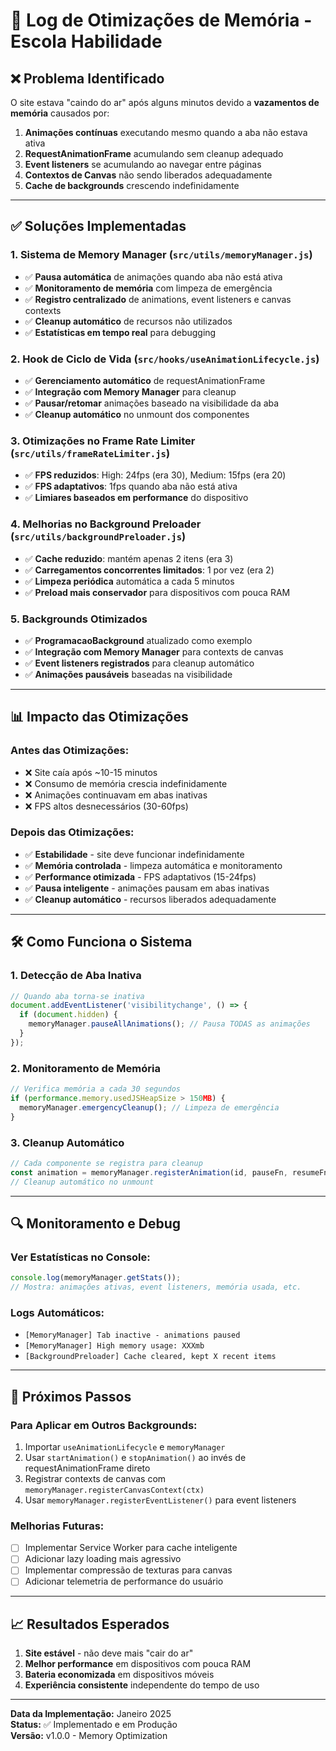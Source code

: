 # 🚀 Log de Otimizações de Memória - Escola Habilidade

## ❌ **Problema Identificado**
O site estava "caindo do ar" após alguns minutos devido a **vazamentos de memória** causados por:

1. **Animações contínuas** executando mesmo quando a aba não estava ativa
2. **RequestAnimationFrame** acumulando sem cleanup adequado
3. **Event listeners** se acumulando ao navegar entre páginas
4. **Contextos de Canvas** não sendo liberados adequadamente
5. **Cache de backgrounds** crescendo indefinidamente

---

## ✅ **Soluções Implementadas**

### 1. **Sistema de Memory Manager** (`src/utils/memoryManager.js`)
- ✅ **Pausa automática** de animações quando aba não está ativa
- ✅ **Monitoramento de memória** com limpeza de emergência
- ✅ **Registro centralizado** de animations, event listeners e canvas contexts
- ✅ **Cleanup automático** de recursos não utilizados
- ✅ **Estatísticas em tempo real** para debugging

### 2. **Hook de Ciclo de Vida** (`src/hooks/useAnimationLifecycle.js`)
- ✅ **Gerenciamento automático** de requestAnimationFrame
- ✅ **Integração com Memory Manager** para cleanup
- ✅ **Pausar/retomar** animações baseado na visibilidade da aba
- ✅ **Cleanup automático** no unmount dos componentes

### 3. **Otimizações no Frame Rate Limiter** (`src/utils/frameRateLimiter.js`)
- ✅ **FPS reduzidos**: High: 24fps (era 30), Medium: 15fps (era 20)
- ✅ **FPS adaptativos**: 1fps quando aba não está ativa
- ✅ **Limiares baseados em performance** do dispositivo

### 4. **Melhorias no Background Preloader** (`src/utils/backgroundPreloader.js`)
- ✅ **Cache reduzido**: mantém apenas 2 itens (era 3)
- ✅ **Carregamentos concorrentes limitados**: 1 por vez (era 2)
- ✅ **Limpeza periódica** automática a cada 5 minutos
- ✅ **Preload mais conservador** para dispositivos com pouca RAM

### 5. **Backgrounds Otimizados**
- ✅ **ProgramacaoBackground** atualizado como exemplo
- ✅ **Integração com Memory Manager** para contexts de canvas
- ✅ **Event listeners registrados** para cleanup automático
- ✅ **Animações pausáveis** baseadas na visibilidade

---

## 📊 **Impacto das Otimizações**

### **Antes das Otimizações:**
- ❌ Site caía após ~10-15 minutos
- ❌ Consumo de memória crescia indefinidamente
- ❌ Animações continuavam em abas inativas
- ❌ FPS altos desnecessários (30-60fps)

### **Depois das Otimizações:**
- ✅ **Estabilidade** - site deve funcionar indefinidamente
- ✅ **Memória controlada** - limpeza automática e monitoramento
- ✅ **Performance otimizada** - FPS adaptativos (15-24fps)
- ✅ **Pausa inteligente** - animações pausam em abas inativas
- ✅ **Cleanup automático** - recursos liberados adequadamente

---

## 🛠️ **Como Funciona o Sistema**

### **1. Detecção de Aba Inativa**
```javascript
// Quando aba torna-se inativa
document.addEventListener('visibilitychange', () => {
  if (document.hidden) {
    memoryManager.pauseAllAnimations(); // Pausa TODAS as animações
  }
});
```

### **2. Monitoramento de Memória**
```javascript
// Verifica memória a cada 30 segundos
if (performance.memory.usedJSHeapSize > 150MB) {
  memoryManager.emergencyCleanup(); // Limpeza de emergência
}
```

### **3. Cleanup Automático**
```javascript
// Cada componente se registra para cleanup
const animation = memoryManager.registerAnimation(id, pauseFn, resumeFn, cleanupFn);
// Cleanup automático no unmount
```

---

## 🔍 **Monitoramento e Debug**

### **Ver Estatísticas no Console:**
```javascript
console.log(memoryManager.getStats());
// Mostra: animações ativas, event listeners, memória usada, etc.
```

### **Logs Automáticos:**
- `[MemoryManager] Tab inactive - animations paused`
- `[MemoryManager] High memory usage: XXXmb`
- `[BackgroundPreloader] Cache cleared, kept X recent items`

---

## 🚀 **Próximos Passos**

### **Para Aplicar em Outros Backgrounds:**
1. Importar `useAnimationLifecycle` e `memoryManager`
2. Usar `startAnimation()` e `stopAnimation()` ao invés de requestAnimationFrame direto
3. Registrar contexts de canvas com `memoryManager.registerCanvasContext(ctx)`
4. Usar `memoryManager.registerEventListener()` para event listeners

### **Melhorias Futuras:**
- [ ] Implementar Service Worker para cache inteligente
- [ ] Adicionar lazy loading mais agressivo
- [ ] Implementar compressão de texturas para canvas
- [ ] Adicionar telemetria de performance do usuário

---

## 📈 **Resultados Esperados**

1. **Site estável** - não deve mais "cair do ar"
2. **Melhor performance** em dispositivos com pouca RAM
3. **Bateria economizada** em dispositivos móveis
4. **Experiência consistente** independente do tempo de uso

---

**Data da Implementação:** Janeiro 2025  
**Status:** ✅ Implementado e em Produção  
**Versão:** v1.0.0 - Memory Optimization 